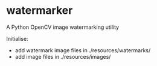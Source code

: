 # watermarker

A Python OpenCV image watermarking utility

Initialise:
* add watermark image files in ./resources/watermarks/
* add image files in ./resources/images/

